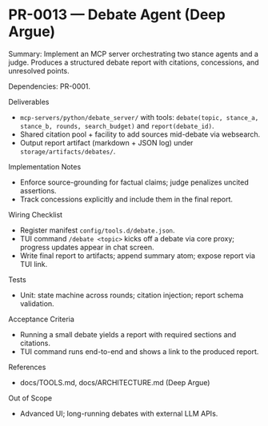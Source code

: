 # PR-0013 — Debate Agent (Deep Argue)

Summary: Implement an MCP server orchestrating two stance agents and a judge. Produces a structured debate report with citations, concessions, and unresolved points.

Dependencies: PR-0001.

Deliverables

- `mcp-servers/python/debate_server/` with tools: `debate(topic, stance_a, stance_b, rounds, search_budget)` and `report(debate_id)`.
- Shared citation pool + facility to add sources mid-debate via websearch.
- Output report artifact (markdown + JSON log) under `storage/artifacts/debates/`.

Implementation Notes

- Enforce source-grounding for factual claims; judge penalizes uncited assertions.
- Track concessions explicitly and include them in the final report.

Wiring Checklist

- Register manifest `config/tools.d/debate.json`.
- TUI command `/debate <topic>` kicks off a debate via core proxy; progress updates appear in chat screen.
- Write final report to artifacts; append summary atom; expose report via TUI link.

Tests

- Unit: state machine across rounds; citation injection; report schema validation.

Acceptance Criteria

- Running a small debate yields a report with required sections and citations.
- TUI command runs end-to-end and shows a link to the produced report.

References

- docs/TOOLS.md, docs/ARCHITECTURE.md (Deep Argue)

Out of Scope

- Advanced UI; long-running debates with external LLM APIs.
